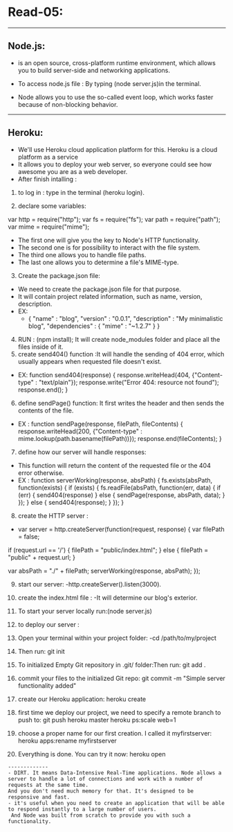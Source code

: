# Read-05:

------------
## Node.js:
 - is an open source, cross-platform runtime environment, which allows you to build server-side and networking applications.
 
- To access node.js file : By typing (node server.js)in the terminal.
-  Node allows you to use the so-called event loop, which works faster because of non-blocking behavior.
------------
## Heroku:
-  We'll use Heroku cloud application platform for this. Heroku is a cloud platform as a service
- It allows you to deploy your web server, so everyone could see how awesome you are as a web developer.
- After finish intalling :
1. to log in : type in the terminal (heroku login).

2. declare some variables:

var http = require("http");
var fs = require("fs");
var path = require("path");
var mime = require("mime");

  - The first one will give you the key to Node's HTTP functionality.
  - The second one is for possibility to interact with the file system.
  - The third one allows you to handle file paths.
  - The last one allows you to determine a file's MIME-type.
  
3. Create the package.json file:  
  - We need to create the package.json file for that purpose.
  - It will contain project related information, such as name, version, description.
  - EX: 
    - {
  "name" : "blog",
  "version" : "0.0.1",
  "description" : "My minimalistic blog",
  "dependencies" : {
    "mime" : "~1.2.7"
  }
}

4. RUN : (npm install); It will create node_modules folder and place all the files inside of it.
5. create send404() function :It will handle the sending of 404 error, which usually appears when requested file doesn't exist.
  - EX: function send404(response) {
  response.writeHead(404, {"Content-type" : "text/plain"});
  response.write("Error 404: resource not found");
  response.end();
}

6. define sendPage() function: It first writes the header and then sends the contents of the file.
  - EX : function sendPage(response, filePath, fileContents) {
  response.writeHead(200, {"Content-type" : mime.lookup(path.basename(filePath))});
  response.end(fileContents);
}

7. define how our server will handle responses: 
  - This function will return the content of the requested file or the 404 error otherwise.
  - EX : function serverWorking(response, absPath) {
  fs.exists(absPath, function(exists) {
    if (exists) {
      fs.readFile(absPath, function(err, data) {
        if (err) {
          send404(response)
        } else {
          sendPage(response, absPath, data);
        }
      });
    } else {
      send404(response);
    }
  });
}

8.  create the HTTP server :
  - var server = http.createServer(function(request, response) {
  var filePath = false;

  if (request.url == '/') {
    filePath = "public/index.html";
  } else {
    filePath = "public" + request.url;
  }

  var absPath = "./" + filePath;
  serverWorking(response, absPath);
});


9. start our server:
   -http.createServer(<some code here>).listen(3000).
   
10. create the index.html file :
  -It will determine our blog's exterior. 
  
11. To start your server locally run:(node server.js)
12. to deploy our server :
   1. Open your terminal within your project folder:
    -cd /path/to/my/project
    
   2. Then run:
     git init
     
   3. To initialized Empty Git repository in .git/ folder:Then run:
     git add .
     
   4. commit your files to the initialized Git repo:
    git commit -m "Simple server functionality added" 
    
  5. create our  Heroku application:
    heroku create
    
  6. first time we deploy our project, we need to specify a remote branch to push to:
    git push heroku master
    heroku ps:scale web=1
  
  7. choose a proper name for our first creation. I called it myfirstserver:
    heroku apps:rename myfirstserver
    
  8. Everything is done. You can try it now:
    heroku open
    
    
    -------------
    - DIRT. It means Data-Intensive Real-Time applications. Node allows a server to handle a lot of connections and work with a number of requests at the same time. 
    And you don't need much memory for that. It's designed to be responsive and fast. 
    - it's useful when you need to create an application that will be able to respond instantly to a large number of users.
     And Node was built from scratch to provide you with such a functionality.
